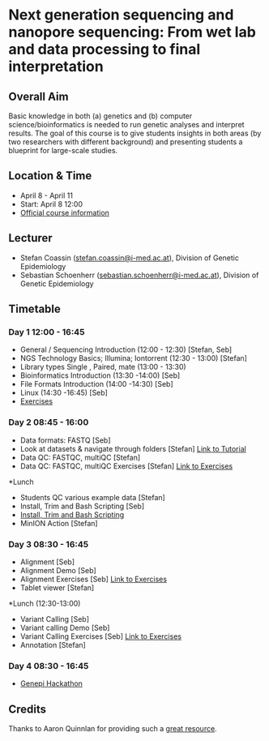 # Next generation sequencing and nanopore sequencing: From wet lab and data processing to final interpretation

## Overall Aim
Basic knowledge in both (a) genetics and (b) computer science/bioinformatics is needed to run genetic analyses and interpret results. The goal of this course is to give students insights in both areas (by two researchers with different background) and presenting students a blueprint for large-scale studies.  

## Location & Time
* April 8 - April 11 
* Start: April 8 12:00
* [Official course information](https://inside.i-med.ac.at/online/wbLv.wbShowLVDetail?pStpSpNr=858876)

## Lecturer
- Stefan Coassin (stefan.coassin@i-med.ac.at), Division of Genetic Epidemiology
- Sebastian Schoenherr (sebastian.schoenherr@i-med.ac.at), Division of Genetic Epidemiology

## Timetable

### Day 1 12:00 - 16:45
* General / Sequencing Introduction (12:00 - 12:30) [Stefan, Seb]
* NGS Technology Basics; Illumina; Iontorrent (12:30 - 13:00) [Stefan]
* Library types Single , Paired, mate (13:00 - 13:30)
* Bioinformatics Introduction (13:30 -14:00) [Seb]
* File Formats Introduction (14:00 -14:30) [Seb]
* Linux (14:30 -16:45) [Seb]
* [Exercises](https://github.com/seppinho/ngs-class/blob/master/scripts/linux-basics.Rmd)

### Day 2 08:45 - 16:00
* Data formats: FASTQ [Seb] 
* Look at datasets & navigate through folders [Stefan] [Link to Tutorial](https://github.com/seppinho/ngs-class/blob/master/scripts/Coassin_Tutorial.pdf)
* Data QC: FASTQC, multiQC [Stefan]
* Data QC: FASTQC, multiQC Exercises [Stefan] [Link to Exercises](https://github.com/seppinho/ngs-class/blob/master/scripts/Coassin_Uebungen.pdf)

*Lunch

* Students QC various example data [Stefan]
* Install, Trim and Bash Scripting [Seb]
* [Install, Trim and Bash Scripting](https://github.com/seppinho/ngs-class/blob/master/scripts/trimming.Rmd)
* MinION Action [Stefan]

### Day 3 08:30 - 16:45
* Alignment [Seb]
* Alignment Demo [Seb]
* Alignment Exercises [Seb] [Link to Exercises](https://github.com/seppinho/ngs-class/blob/master/scripts/mapping.Rmd)
* Tablet viewer [Stefan]

*Lunch (12:30-13:00)

* Variant Calling [Seb]
* Variant calling Demo [Seb]
* Variant Calling Exercises [Seb] [Link to Exercises](https://github.com/seppinho/ngs-class/blob/master/scripts/variant-calling.md)
* Annotation [Stefan] 

### Day 4 08:30 - 16:45
* [Genepi Hackathon](https://github.com/seppinho/ngs-class/blob/master/scripts/project.md)

## Credits
Thanks to Aaron Quinnlan for providing such a [great resource](https://github.com/quinlan-lab/applied-computational-genomics).  
